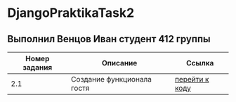 # DjangoPraktikaTask2
## Выполнил Венцов Иван студент 412 группы

| Номер задания | Описание| Ссылка |
| --- | --- | --- |
| 2.1 | Создание функционала гостя | [перейти к коду]([https://pages.github.com/](https://github.com/Alkaiir/DjangoPraktikaTask2/tree/main/DjangoPraktika2.1/designpro)) |
